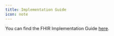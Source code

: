 ```yaml
---
title: Implementation Guide
icon: note
---
```


You can find the FHIR Implementation Guide [here](../../dsf-development/v2/fhir-ig.md).